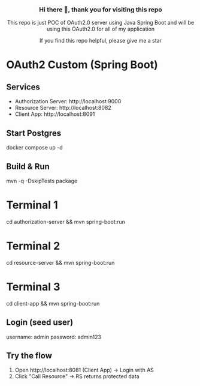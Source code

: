 <h3 align="center"> Hi there 👋, thank you for visiting this repo</h3>

<p align="center"> This repo is just POC of OAuth2.0 server using Java Spring Boot and will be using this OAuth2.0 for all of my application</p>

<p align="center"> If you find this repo helpful, please give me a star </p>

# OAuth2 Custom (Spring Boot)

## Services
- Authorization Server: http://localhost:9000
- Resource Server:     http://localhost:8082
- Client App:          http://localhost:8091

## Start Postgres
docker compose up -d

## Build & Run
mvn -q -DskipTests package

# Terminal 1
cd authorization-server && mvn spring-boot:run
# Terminal 2
cd resource-server && mvn spring-boot:run
# Terminal 3
cd client-app && mvn spring-boot:run

## Login (seed user)
username: admin
password: admin123

## Try the flow
1) Open http://localhost:8081  (Client App) -> Login with AS
2) Click "Call Resource" -> RS returns protected data
